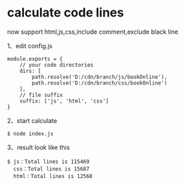 # calculate code lines

now support html,js,css,include comment,exclude black line

1、edit config.js

    module.exports = {
        // your code directories
        dirs: [
            path.resolve('D:/cdn/branch/js/bookOnline'),   
            path.resolve('D:/cdn/branch/css/bookOnline')
        ],
        // file suffix
        suffix: ['js', 'html', 'css']
    }
    
2、start calculate

    $ node index.js
    
3、result look like this

    $ js：Total lines is 115469
      css：Total lines is 15687
      html：Total lines is 12568

